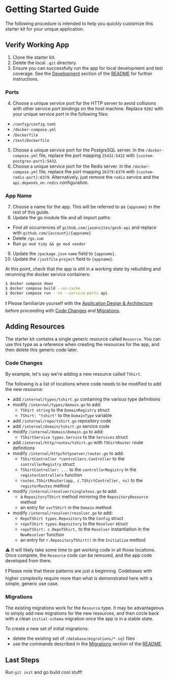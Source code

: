 # Getting Started Guide

The following procedure is intended to help you quickly customize this starter kit for your unique application.

## Verify Working App
1. Clone the starter kit.
2. Delete the local `.git` directory.
3. Ensure you can successfully run the app for local development and test coverage. See the [Development](../README.md#development) section of the [README](../README.md) for further instructions.

### Ports
4. Choose a unique service port for the HTTP server to avoid collisions with other service port bindings on the host machine. Replace `9202` with your unique service port in the following files:
  - `/config/config.toml`
  - `/docker-compose.yml`
  - `/Dockerfile`
  - `/test/Dockerfile`
5. Choose a unique service port for the PostgreSQL server. In the `/docker-compose.yml` file, replace the port mapping `25432:5432` with `{custom-postgres-port}:5432`.
6. Choose a unique service port for the Redis server. In the `/docker-compose.yml` file, replace the port mapping `26379:6379` with `{custom-redis-port}:6379`. Alternatively, just remove the `redis` service and the `api.depends_on.redis` configuration.

### App Name
7. Choose a name for the app. This will be referred to as `{appname}` in the rest of this guide.
8. Update the go module file and all import paths:
  - Find all occurrences of `github.com/jasonsites/gosk-api` and replace with `github.com/{account}/{appname}`
  - Delete `/go.sum`
  - Run `go mod tidy && go mod vendor`
9. Update the `/package.json` `name` field to `{appname}`.
10. Update the `/justfile` `project` field to `{appname}`.

At this point, check that the app is still in a working state by rebuilding and rerunning the docker service containers:
```sh
$ docker compose down
$ docker compose build --no-cache
$ docker compose run --rm --service-ports api
```
:exclamation: Please familiarize yourself with the [Application Design & Architecture](architecture.md) before proceeding with [Code Changes](#code-changes) and [Migrations](#migrations).

## Adding Resources
The starter kit contains a single generic resource called `Resource`. You can use this type as a reference when creating the resources for the app, and then delete this generic code later.

### Code Changes
By example, let's say we're adding a new resource called `TShirt`.

The following is a list of locations where code needs to be modified to add the new resource:
- add `/internal/types/tshirt.go` containing the various type definitions
- modify `/internal/types/domain.go` to add:
  - `TShirt string` to the `DomainRegistry` struct
  - `TShirt: "tshirt"` to the `DomainType` variable
- add `/internal/repo/tshirt.go` repository code
- add `/internal/domain/tshirt.go` service code
- modify `/internal/domain/domain.go` to add:
  - `TShirtService types.Service` to the `Services` struct
- add `/internal/http/routes/tshirt.go` with `TShirtRouter` route definitions
- modify `/internal/http/httpserver/router.go` to add:
  - `TShirtController *controllers.Controller` to the `controllerRegistry` struct
  - `TShirtController: ...` to the `controllerRegistry` in the `registerControllers` function
  - `routes.TShirtRouter(app, c.TShirtController, ns)` to the `registerRoutes` method
- modify `/internal/resolver/singletons.go` to add:
  - a `RepositoryTShirt` method mirroring the `RepositoryResource` method
  - an entry for `svcTShirt` in the `Domain` method
- modify `/internal/resolver/resolver.go` to add:
  - `RepoTShirt types.Repository` to the `Config` struct
  - `repoTShirt types.Repository` to the `Resolver` struct
  - `repoTShirt: c.RepoTShirt,` to the `Resolver` instantiation in the `NewResolver` function
  - an entry for `r.RepositoryTShirt()` in the `Initialize` method

:warning: It will likely take some time to get working code in all those locations. Once complete, the `Resource` code can be removed, and the app code developed from there.

:exclamation: Please note that these patterns are just a beginning. Codebases with higher complexity require more than what is demonstrated here with a simple, generic use case.

### Migrations
The existing migrations work for the `Resource` type. It may be advantageous to simply add new migrations for the new resources, and then circle back with a clean `initial-schema` migration once the app is in a stable state.

To create a new set of initial migrations:
  - delete the existing set of `/database/migrations/*.sql` files
  - use the commands described in the [Migrations](../README.md#migrations) section of the [README](../README.md).

## Last Steps
Run `git init` and go build cool stuff!
